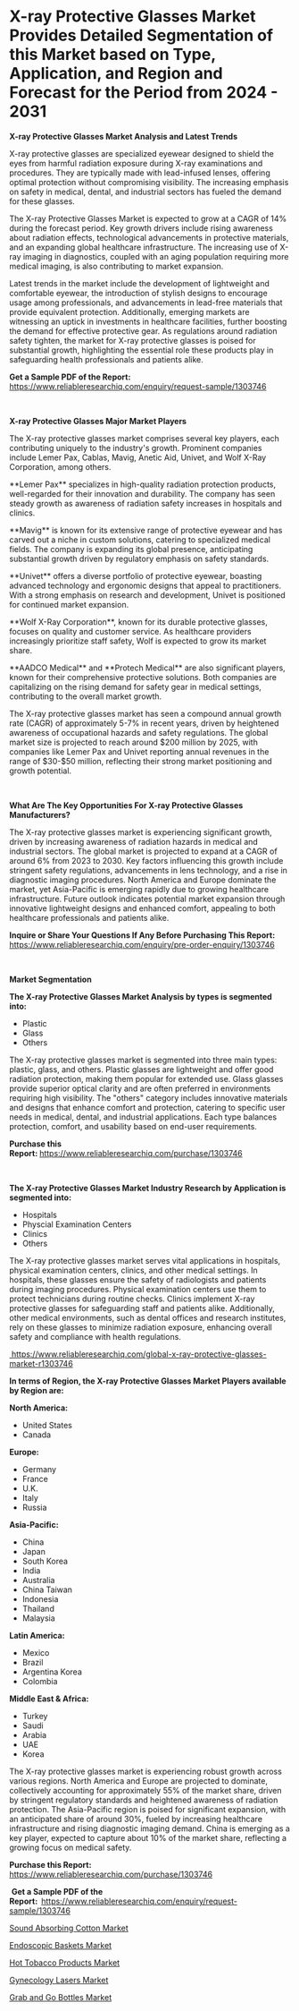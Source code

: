 <p><h1>X-ray Protective Glasses Market Provides Detailed Segmentation of this Market based on Type, Application, and Region and Forecast for the Period from 2024 - 2031</h1></p><p><strong>X-ray Protective Glasses Market Analysis and Latest Trends</strong></p>
<p><p>X-ray protective glasses are specialized eyewear designed to shield the eyes from harmful radiation exposure during X-ray examinations and procedures. They are typically made with lead-infused lenses, offering optimal protection without compromising visibility. The increasing emphasis on safety in medical, dental, and industrial sectors has fueled the demand for these glasses.</p><p>The X-ray Protective Glasses Market is expected to grow at a CAGR of 14% during the forecast period. Key growth drivers include rising awareness about radiation effects, technological advancements in protective materials, and an expanding global healthcare infrastructure. The increasing use of X-ray imaging in diagnostics, coupled with an aging population requiring more medical imaging, is also contributing to market expansion.</p><p>Latest trends in the market include the development of lightweight and comfortable eyewear, the introduction of stylish designs to encourage usage among professionals, and advancements in lead-free materials that provide equivalent protection. Additionally, emerging markets are witnessing an uptick in investments in healthcare facilities, further boosting the demand for effective protective gear. As regulations around radiation safety tighten, the market for X-ray protective glasses is poised for substantial growth, highlighting the essential role these products play in safeguarding health professionals and patients alike.</p></p>
<p><strong>Get a Sample PDF of the Report:&nbsp;</strong> <a href="https://www.reliableresearchiq.com/enquiry/request-sample/1303746?utm_campaign=1087&utm_medium=2&utm_source=Github&utm_content=ia&utm_term=27092024&utm_id=x-ray-protective-glasses">https://www.reliableresearchiq.com/enquiry/request-sample/1303746</a></p>
<p>&nbsp;</p>
<p><strong>X-ray Protective Glasses Major Market Players</strong></p>
<p><p>The X-ray protective glasses market comprises several key players, each contributing uniquely to the industry's growth. Prominent companies include Lemer Pax, Cablas, Mavig, Anetic Aid, Univet, and Wolf X-Ray Corporation, among others.</p><p>**Lemer Pax** specializes in high-quality radiation protection products, well-regarded for their innovation and durability. The company has seen steady growth as awareness of radiation safety increases in hospitals and clinics. </p><p>**Mavig** is known for its extensive range of protective eyewear and has carved out a niche in custom solutions, catering to specialized medical fields. The company is expanding its global presence, anticipating substantial growth driven by regulatory emphasis on safety standards.</p><p>**Univet** offers a diverse portfolio of protective eyewear, boasting advanced technology and ergonomic designs that appeal to practitioners. With a strong emphasis on research and development, Univet is positioned for continued market expansion.</p><p>**Wolf X-Ray Corporation**, known for its durable protective glasses, focuses on quality and customer service. As healthcare providers increasingly prioritize staff safety, Wolf is expected to grow its market share.</p><p>**AADCO Medical** and **Protech Medical** are also significant players, known for their comprehensive protective solutions. Both companies are capitalizing on the rising demand for safety gear in medical settings, contributing to the overall market growth.</p><p>The X-ray protective glasses market has seen a compound annual growth rate (CAGR) of approximately 5-7% in recent years, driven by heightened awareness of occupational hazards and safety regulations. The global market size is projected to reach around $200 million by 2025, with companies like Lemer Pax and Univet reporting annual revenues in the range of $30-$50 million, reflecting their strong market positioning and growth potential.</p></p>
<p>&nbsp;</p>
<p><strong>What Are The Key Opportunities For X-ray Protective Glasses Manufacturers?</strong></p>
<p><p>The X-ray protective glasses market is experiencing significant growth, driven by increasing awareness of radiation hazards in medical and industrial sectors. The global market is projected to expand at a CAGR of around 6% from 2023 to 2030. Key factors influencing this growth include stringent safety regulations, advancements in lens technology, and a rise in diagnostic imaging procedures. North America and Europe dominate the market, yet Asia-Pacific is emerging rapidly due to growing healthcare infrastructure. Future outlook indicates potential market expansion through innovative lightweight designs and enhanced comfort, appealing to both healthcare professionals and patients alike.</p></p>
<p><strong>Inquire or Share Your Questions If Any Before Purchasing This Report:</strong> <a href="https://www.reliableresearchiq.com/enquiry/pre-order-enquiry/1303746?utm_campaign=1087&utm_medium=2&utm_source=Github&utm_content=ia&utm_term=27092024&utm_id=x-ray-protective-glasses">https://www.reliableresearchiq.com/enquiry/pre-order-enquiry/1303746</a></p>
<p>&nbsp;</p>
<p><strong>Market Segmentation</strong></p>
<p><strong>The X-ray Protective Glasses Market Analysis by types is segmented into:</strong></p>
<p><ul><li>Plastic</li><li>Glass</li><li>Others</li></ul></p>
<p><p>The X-ray protective glasses market is segmented into three main types: plastic, glass, and others. Plastic glasses are lightweight and offer good radiation protection, making them popular for extended use. Glass glasses provide superior optical clarity and are often preferred in environments requiring high visibility. The "others" category includes innovative materials and designs that enhance comfort and protection, catering to specific user needs in medical, dental, and industrial applications. Each type balances protection, comfort, and usability based on end-user requirements.</p></p>
<p><strong>Purchase this Report:&nbsp;</strong><a href="https://www.reliableresearchiq.com/purchase/1303746?utm_campaign=1087&utm_medium=2&utm_source=Github&utm_content=ia&utm_term=27092024&utm_id=x-ray-protective-glasses">https://www.reliableresearchiq.com/purchase/1303746</a></p>
<p>&nbsp;</p>
<p><strong>The X-ray Protective Glasses Market Industry Research by Application is segmented into:</strong></p>
<p><ul><li>Hospitals</li><li>Physcial Examination Centers</li><li>Clinics</li><li>Others</li></ul></p>
<p><p>The X-ray protective glasses market serves vital applications in hospitals, physical examination centers, clinics, and other medical settings. In hospitals, these glasses ensure the safety of radiologists and patients during imaging procedures. Physical examination centers use them to protect technicians during routine checks. Clinics implement X-ray protective glasses for safeguarding staff and patients alike. Additionally, other medical environments, such as dental offices and research institutes, rely on these glasses to minimize radiation exposure, enhancing overall safety and compliance with health regulations.</p></p>
<p><a href="https://www.reliableresearchiq.com/global-x-ray-protective-glasses-market-r1303746?utm_campaign=1087&utm_medium=2&utm_source=Github&utm_content=ia&utm_term=27092024&utm_id=x-ray-protective-glasses">&nbsp;https://www.reliableresearchiq.com/global-x-ray-protective-glasses-market-r1303746</a></p>
<p><strong>In terms of Region, the X-ray Protective Glasses Market Players available by Region are:</strong></p>
<p>
    <p> <strong> North America: </strong>
        <ul>
            <li>United States</li>
            <li>Canada</li>
        </ul>
        </p> 
    <p> <strong> Europe: </strong>
        <ul>
            <li>Germany</li>
            <li>France</li>
            <li>U.K.</li>
            <li>Italy</li>
            <li>Russia</li>
        </ul>
        </p> 
    <p> <strong> Asia-Pacific: </strong>
        <ul>
            <li>China</li>
            <li>Japan</li>
            <li>South Korea</li>
            <li>India</li>
            <li>Australia</li>
            <li>China Taiwan</li>
            <li>Indonesia</li>
            <li>Thailand</li>
            <li>Malaysia</li>
        </ul>
        </p> 
    <p> <strong> Latin America: </strong>
        <ul>
            <li>Mexico</li>
            <li>Brazil</li>
            <li>Argentina Korea</li>
            <li>Colombia</li>
        </ul>
        </p> 
    <p> <strong> Middle East & Africa: </strong>
        <ul>
            <li>Turkey</li>
            <li>Saudi</li>
            <li>Arabia</li>
            <li>UAE</li>
            <li>Korea</li>
        </ul>
    </p>
    </p>
<p><p>The X-ray protective glasses market is experiencing robust growth across various regions. North America and Europe are projected to dominate, collectively accounting for approximately 55% of the market share, driven by stringent regulatory standards and heightened awareness of radiation protection. The Asia-Pacific region is poised for significant expansion, with an anticipated share of around 30%, fueled by increasing healthcare infrastructure and rising diagnostic imaging demand. China is emerging as a key player, expected to capture about 10% of the market share, reflecting a growing focus on medical safety.</p></p>
<p><strong>Purchase this Report: </strong><a href="https://www.reliableresearchiq.com/purchase/1303746?utm_campaign=1087&utm_medium=2&utm_source=Github&utm_content=ia&utm_term=27092024&utm_id=x-ray-protective-glasses">https://www.reliableresearchiq.com/purchase/1303746</a></p>
<p>&nbsp;<strong>Get a Sample PDF of the Report:&nbsp;&nbsp;</strong><a href="https://www.reliableresearchiq.com/enquiry/request-sample/1303746?utm_campaign=1087&utm_medium=2&utm_source=Github&utm_content=ia&utm_term=27092024&utm_id=x-ray-protective-glasses">https://www.reliableresearchiq.com/enquiry/request-sample/1303746</a></p>
<p><strong></strong></p>
<p><p><a href="https://www.linkedin.com/pulse/global-sound-absorbing-cotton-market-trends-insights-growth-bb1de?trackingId=Wfrn0al1SbCZew3BTdUxBw%3D%3D&utm_campaign=1087&utm_medium=2&utm_source=Github&utm_content=ia&utm_term=27092024&utm_id=x-ray-protective-glasses">Sound Absorbing Cotton Market</a></p><p><a href="https://github.com/MCGEE-CRANECaitlyn/Market-Research-Report-List-1/blob/main/endoscopic-baskets-market.md?utm_campaign=1087&utm_medium=2&utm_source=Github&utm_content=ia&utm_term=27092024&utm_id=x-ray-protective-glasses">Endoscopic Baskets Market</a></p><p><a href="https://issuu.com/reportprime-2/docs/hot-tobacco-products-market-size-20_de854550f05cf1?utm_campaign=1087&utm_medium=2&utm_source=Github&utm_content=ia&utm_term=27092024&utm_id=x-ray-protective-glasses">Hot Tobacco Products Market</a></p><p><a href="https://github.com/abbiewimld/Market-Research-Report-List-1/blob/main/gynecology-lasers-market.md?utm_campaign=1087&utm_medium=2&utm_source=Github&utm_content=ia&utm_term=27092024&utm_id=x-ray-protective-glasses">Gynecology Lasers Market</a></p><p><a href="https://issuu.com/reportprime-2/docs/grab-and-go-bottles-market-size-203_04021650de5f1a?utm_campaign=1087&utm_medium=2&utm_source=Github&utm_content=ia&utm_term=27092024&utm_id=x-ray-protective-glasses">Grab and Go Bottles Market</a></p></p>